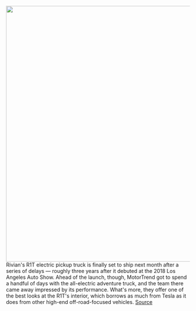 <img src='https://cdn.vox-cdn.com/thumbor/WKdCzD8LY-nr-qCAGaqaBgSWUcE=/0x0:3258x2152/1200x800/filters:focal(1520x727:2040x1247)/cdn.vox-cdn.com/uploads/chorus_image/image/69800063/Screen_Shot_2021_08_31_at_2.55.13_PM.0.png' width='700px' /><br/>
Rivian's R1T electric pickup truck is finally set to ship next month after a series of delays — roughly three years after it debuted at the 2018 Los Angeles Auto Show. Ahead of the launch, though, MotorTrend got to spend a handful of days with the all-electric adventure truck, and the team there came away impressed by its performance. What's more, they offer one of the best looks at the R1T's interior, which borrows as much from Tesla as it does from other high-end off-road-focused vehicles.
<a href='https://www.theverge.com/2021/8/31/22650893/rivian-r1t-truck-early-look-interior'> Source <a/>